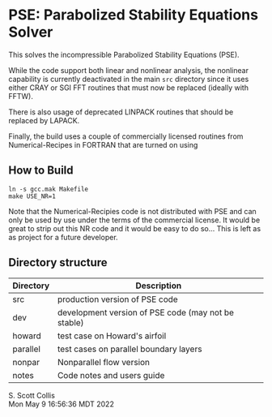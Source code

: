 # PSE:  Parabolized Stability Equations Solver

This solves the incompressible Parabolized Stability Equations (PSE).

While the code support both linear and nonlinear analysis, the nonlinear
capability is currently deactivated in the main `src` directory since it uses
either CRAY or SGI FFT routines that must now be replaced (ideally with FFTW).

There is also usage of deprecated LINPACK routines that should be replaced by
LAPACK.

Finally, the build uses a couple of commercially licensed routines from 
Numerical-Recipes in FORTRAN that are turned on using

## How to Build

    ln -s gcc.mak Makefile
    make USE_NR=1 

Note that the Numerical-Recipies code is not distributed with PSE and can only
be used by use under the terms of the commercial license.  It would be great
to strip out this NR code and it would be easy to do so...  This is left as
as project for a future developer.

## Directory structure

Directory    |  Description
-------------|------------------------------------------------------------
src          |  production version of PSE code
dev          |  development version of PSE code (may not be stable)
howard       |  test case on Howard's airfoil
parallel     |  test cases on parallel boundary layers
nonpar       |  Nonparallel flow version
notes        |  Code notes and users guide

S. Scott Collis\
Mon May  9 16:56:36 MDT 2022
